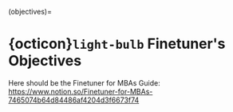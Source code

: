 (objectives)=
# {octicon}`light-bulb` Finetuner's Objectives

Here should be the Finetuner for MBAs Guide:
https://www.notion.so/Finetuner-for-MBAs-7465074b64d84486af4204d3f6673f74